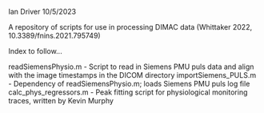 Ian Driver 10/5/2023

A repository of scripts for use in processing DIMAC data (Whittaker 2022, 10.3389/fnins.2021.795749)

Index to follow...

readSiemensPhysio.m	- Script to read in Siemens PMU puls data and align with the image timestamps in the DICOM directory
importSiemens_PULS.m	- Dependency of readSiemensPhysio.m; loads Siemens PMU puls log file
calc_phys_regressors.m	- Peak fitting script for physiological monitoring traces, written by Kevin Murphy
